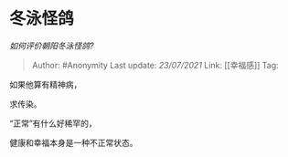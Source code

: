 # 冬泳怪鸽
*如何评价朝阳冬泳怪鸽?*

> Author: #Anonymity
> Last update: *23/07/2021* 
> Link: [[幸福感]]
> Tag:  

 
如果他算有精神病，

求传染。

  


“正常”有什么好稀罕的，

健康和幸福本身是一种不正常状态。



